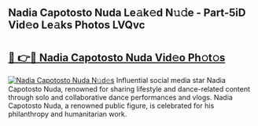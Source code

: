 ## Nadia Capotosto Nuda Le𝚊k𝚎d N𝚞𝚍e - Part-5iD Vid𝚎o Le𝚊ks Photos LVQvc

# <h2><a href="http://fbb9k5b.evod.top/?m=Nadia+Capotosto+Nuda">🔗 👉🔴 Nadia Capotosto Nuda Vid𝚎o Ph𝚘t𝚘s</a></h2>

[![Nadia Capotosto Nuda N𝚞d𝚎s](https://i.imgur.com/8V9OHl7.gif)](http://fbb9k5b.evod.top/?m=Nadia+Capotosto+Nuda)
Influential social media star Nadia Capotosto Nuda, renowned for sharing lifestyle and dance-related content through solo and collaborative dance performances and vlogs. Nadia Capotosto Nuda, a renowned public figure, is celebrated for his philanthropy and humanitarian work. 
